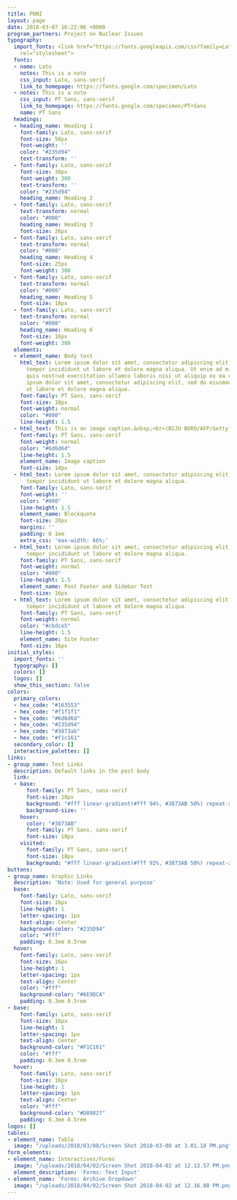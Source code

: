 ```yaml
---
title: PONI
layout: page
date: 2018-03-07 16:22:06 +0000
program_partners: Project on Nuclear Issues
typography:
  import_fonts: <link href="https://fonts.googleapis.com/css?family=Lato:300,400,700|PT+Sans"
    rel="stylesheet">
  fonts:
  - name: Lato
    notes: This is a note
    css_input: Lato, sans-serif
    link_to_homepage: https://fonts.google.com/specimen/Lato
  - notes: This is a note
    css_input: PT Sans, sans-serif
    link_to_homepage: https://fonts.google.com/specimen/PT+Sans
    name: PT Sans
  headings:
  - heading_name: Heading 1
    font-family: Lato, sans-serif
    font-size: 50px
    font-weight: ''
    color: "#235d94"
    text-transform: ''
  - font-family: Lato, sans-serif
    font-size: 30px
    font-weight: 300
    text-transform: ''
    color: "#235d94"
    heading_name: Heading 2
  - font-family: Lato, sans-serif
    text-transform: normal
    color: "#000"
    heading_name: Heading 3
    font-size: 26px
  - font-family: Lato, sans-serif
    text-transform: normal
    color: "#000"
    heading_name: Heading 4
    font-size: 25px
    font-weight: 300
  - font-family: Lato, sans-serif
    text-transform: normal
    color: "#000"
    heading_name: Heading 5
    font-size: 18px
  - font-family: Lato, sans-serif
    text-transform: normal
    color: "#000"
    heading_name: Heading 6
    font-size: 16px
    font-weight: 300
  elements:
  - element_name: Body text
    html_text: Lorem ipsum dolor sit amet, consectetur adipiscing elit, sed do eiusmod
      tempor incididunt ut labore et dolore magna aliqua. Ut enim ad minim veniam,
      quis nostrud exercitation ullamco laboris nisi ut aliquip ex ea commodo consequat.<br><br>Lorem
      ipsum dolor sit amet, consectetur adipiscing elit, sed do eiusmod tempor incididunt
      ut labore et dolore magna aliqua.
    font-family: PT Sans, sans-serif
    font-size: 18px
    font-weight: normal
    color: "#000"
    line-height: 1.5
  - html_text: This is an image caption.&nbsp;<br>(BIJU BORO/AFP/Getty Images)
    font-family: PT Sans, sans-serif
    font-weight: normal
    color: "#6d6d6d"
    line-height: 1.5
    element_name: Image caption
    font-size: 14px
  - html_text: Lorem ipsum dolor sit amet, consectetur adipiscing elit, sed do eiusmod
      tempor incididunt ut labore et dolore magna aliqua.
    font-family: Lato, sans-serif
    font-weight: ''
    color: "#000"
    line-height: 1.5
    element_name: Blockquote
    font-size: 20px
    margins: ''
    padding: 0 1em
    extra_css: 'max-width: 66%;'
  - html_text: Lorem ipsum dolor sit amet, consectetur adipiscing elit, sed do eiusmod
      tempor incididunt ut labore et dolore magna aliqua.
    font-family: PT Sans, sans-serif
    font-weight: normal
    color: "#000"
    line-height: 1.5
    element_name: Post Footer and Sidebar Text
    font-size: 16px
  - html_text: Lorem ipsum dolor sit amet, consectetur adipiscing elit, sed do eiusmod
      tempor incididunt ut labore et dolore magna aliqua.
    font-family: PT Sans, sans-serif
    font-weight: normal
    color: "#cbdce5"
    line-height: 1.5
    element_name: Site Footer
    font-size: 16px
initial_styles:
  import_fonts: ''
  typography: []
  colors: []
  logos: []
  show_this_section: false
colors:
  primary_colors:
  - hex_code: "#163553"
  - hex_code: "#f1f1f1"
  - hex_code: "#6d6d6d"
  - hex_code: "#235d94"
  - hex_code: "#3873ab"
  - hex_code: "#f1c161"
  secondary_color: []
  interactive_palettes: []
links:
- group_name: Text Links
  description: Default links in the post body
  link:
  - base:
      font-family: PT Sans, sans-serif
      font-size: 18px
      background: "#fff linear-gradient(#fff 94%, #3873AB 50%) repeat-x 0 100%"
      background-size: ''
    hover:
      color: "#3873AB"
      font-family: PT Sans, sans-serif
      font-size: 18px
    visited:
      font-family: PT Sans, sans-serif
      font-size: 18px
      background: "#fff linear-gradient(#fff 92%, #3873AB 50%) repeat-x 0 100%"
buttons:
- group_name: Graphic Links
  description: 'Note: Used for general purpose'
  base:
    font-family: Lato, sans-serif
    font-size: 16px
    line-height: 1
    letter-spacing: 1px
    text-align: Center
    background-color: "#235D94"
    color: "#fff"
    padding: 0.3em 0.5rem
  hover:
    font-family: Lato, sans-serif
    font-size: 16px
    line-height: 1
    letter-spacing: 1px
    text-align: Center
    color: "#fff"
    background-color: "#6E9DCA"
    padding: 0.3em 0.5rem
- base:
    font-family: Lato, sans-serif
    font-size: 16px
    line-height: 1
    letter-spacing: 1px
    text-align: Center
    background-color: "#F1C161"
    color: "#fff"
    padding: 0.3em 0.5rem
  hover:
    font-family: Lato, sans-serif
    font-size: 16px
    line-height: 1
    letter-spacing: 1px
    text-align: Center
    color: "#fff"
    background-color: "#D09827"
    padding: 0.3em 0.5rem
logos: []
tables:
- element_name: Table
  image: "/uploads/2018/03/08/Screen Shot 2018-03-08 at 3.01.18 PM.png"
form_elements:
- element_name: Interactives/Forms
  image: "/uploads/2018/04/02/Screen Shot 2018-04-02 at 12.13.57 PM.png"
  element_description: 'Forms: Text Input'
- element_name: 'Forms: Archive Dropdown'
  image: "/uploads/2018/04/02/Screen Shot 2018-04-02 at 12.16.08 PM.png"
---
```

